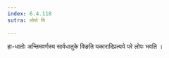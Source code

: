 ```yaml
---
index: 6.4.118
sutra: लोपो यि

---
```

हा-धातोः अन्तिमवर्णस्य सार्वधातुके क्ङिति यकारादिप्रत्यये परे लोपः भवति । 